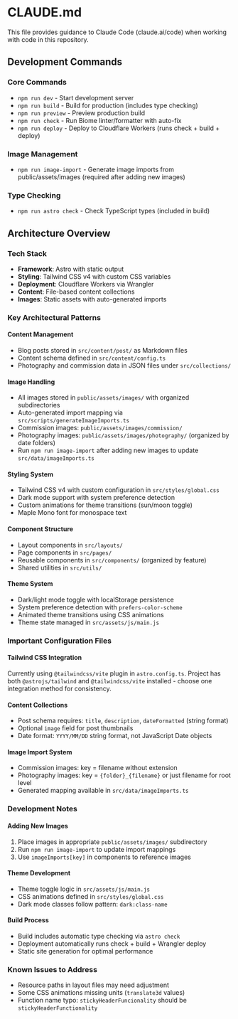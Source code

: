 # CLAUDE.md

This file provides guidance to Claude Code (claude.ai/code) when working with code in this repository.

## Development Commands

### Core Commands

- `npm run dev` - Start development server
- `npm run build` - Build for production (includes type checking)
- `npm run preview` - Preview production build
- `npm run check` - Run Biome linter/formatter with auto-fix
- `npm run deploy` - Deploy to Cloudflare Workers (runs check + build + deploy)

### Image Management

- `npm run image-import` - Generate image imports from public/assets/images (required after adding new images)

### Type Checking

- `npm run astro check` - Check TypeScript types (included in build)

## Architecture Overview

### Tech Stack

- **Framework**: Astro with static output
- **Styling**: Tailwind CSS v4 with custom CSS variables
- **Deployment**: Cloudflare Workers via Wrangler
- **Content**: File-based content collections
- **Images**: Static assets with auto-generated imports

### Key Architectural Patterns

#### Content Management

- Blog posts stored in `src/content/post/` as Markdown files
- Content schema defined in `src/content/config.ts`
- Photography and commission data in JSON files under `src/collections/`

#### Image Handling

- All images stored in `public/assets/images/` with organized subdirectories
- Auto-generated import mapping via `src/scripts/generateImageImports.ts`
- Commission images: `public/assets/images/commission/`
- Photography images: `public/assets/images/photography/` (organized by date folders)
- Run `npm run image-import` after adding new images to update `src/data/imageImports.ts`

#### Styling System

- Tailwind CSS v4 with custom configuration in `src/styles/global.css`
- Dark mode support with system preference detection
- Custom animations for theme transitions (sun/moon toggle)
- Maple Mono font for monospace text

#### Component Structure

- Layout components in `src/layouts/`
- Page components in `src/pages/`
- Reusable components in `src/components/` (organized by feature)
- Shared utilities in `src/utils/`

#### Theme System

- Dark/light mode toggle with localStorage persistence
- System preference detection with `prefers-color-scheme`
- Animated theme transitions using CSS animations
- Theme state managed in `src/assets/js/main.js`

### Important Configuration Files

#### Tailwind CSS Integration

Currently using `@tailwindcss/vite` plugin in `astro.config.ts`. Project has both `@astrojs/tailwind` and `@tailwindcss/vite` installed - choose one integration method for consistency.

#### Content Collections

- Post schema requires: `title`, `description`, `dateFormatted` (string format)
- Optional `image` field for post thumbnails
- Date format: `YYYY/MM/DD` string format, not JavaScript Date objects

#### Image Import System

- Commission images: key = filename without extension
- Photography images: key = `{folder}_{filename}` or just filename for root level
- Generated mapping available in `src/data/imageImports.ts`

### Development Notes

#### Adding New Images

1. Place images in appropriate `public/assets/images/` subdirectory
2. Run `npm run image-import` to update import mappings
3. Use `imageImports[key]` in components to reference images

#### Theme Development

- Theme toggle logic in `src/assets/js/main.js`
- CSS animations defined in `src/styles/global.css`
- Dark mode classes follow pattern: `dark:class-name`

#### Build Process

- Build includes automatic type checking via `astro check`
- Deployment automatically runs check + build + Wrangler deploy
- Static site generation for optimal performance

### Known Issues to Address

- Resource paths in layout files may need adjustment
- Some CSS animations missing units (`translate3d` values)
- Function name typo: `stickyHeaderFuncionality` should be `stickyHeaderFunctionality`
